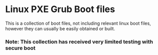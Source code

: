 
# Linux PXE Grub Boot files

This is a collection of boot files, not including relevant linux boot files, however they can usually be easily
obtained or built.

### Note: This collection has received very limited testing with secure boot


